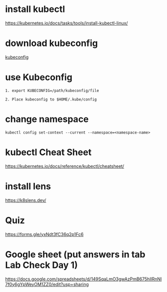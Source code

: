 # install kubectl

https://kubernetes.io/docs/tasks/tools/install-kubectl-linux/


# download kubeconfig 

[kubeconfig](https://github.com/techguys-tidc/kube-lab/blob/master/day1/0.prepare/kubeconfig)

# use Kubeconfig

```
1. export KUBECONFIG=/path/kubeconfig/file

2. Place kubeconfig to $HOME/.kube/config
```

# change namespace
```
kubectl config set-context --current --namespace=<namespace-name>
```

# kubectl Cheat Sheet 

https://kubernetes.io/docs/reference/kubectl/cheatsheet/


# install lens

https://k8slens.dev/


# Quiz

https://forms.gle/yxNdt3fC36q2p1Fc6


# Google sheet (put answers in tab Lab Check Day 1)

https://docs.google.com/spreadsheets/d/149SqaLmO3gwAzPmB675hllRnNI7f0y6gYpWeyOM1ZZ0/edit?usp=sharing


